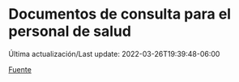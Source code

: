 # Documentos de consulta para el personal de salud

Última actualización/Last update: 2022-03-26T19:39:48-06:00

 [Fuente](https://coronavirus.gob.mx/personal-de-salud/documentos-de-consulta/)
